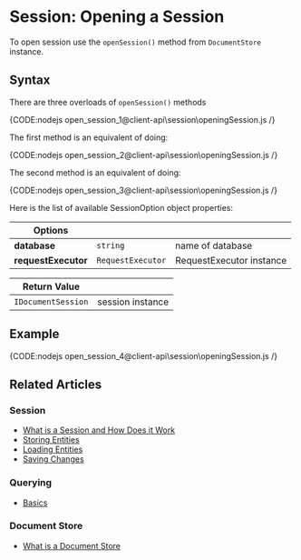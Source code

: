# Session: Opening a Session

To open session use the `openSession()` method from `DocumentStore` instance.

## Syntax

There are three overloads of `openSession()` methods

{CODE:nodejs open_session_1@client-api\session\openingSession.js /}

The first method is an equivalent of doing:

{CODE:nodejs open_session_2@client-api\session\openingSession.js /}

The second method is an equivalent of doing:

{CODE:nodejs open_session_3@client-api\session\openingSession.js /}

Here is the list of available SessionOption object properties:

| Options | | |
| ------------- | ------------- | ----- |
| **database** | `string` | name of database |
| **requestExecutor** | `RequestExecutor` | RequestExecutor instance |


| Return Value | |
| ---------- | --------- |
|`IDocumentSession` | session instance |

## Example

{CODE:nodejs open_session_4@client-api\session\openingSession.js /}

## Related Articles

### Session

- [What is a Session and How Does it Work](../../client-api/session/what-is-a-session-and-how-does-it-work) 
- [Storing Entities](../../client-api/session/storing-entities)
- [Loading Entities](../../client-api/session/loading-entities)
- [Saving Changes](../../client-api/session/saving-changes)

### Querying

- [Basics](../../indexes/querying/basics)

### Document Store

- [What is a Document Store](../../client-api/what-is-a-document-store)

